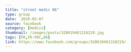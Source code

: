 ```yaml
---
title: "street medic 06"
type: group
date:  2019-03-07
source: facebook
category: [medics]
thumbnail: /images/posts/328619461318219.jpg
tags: [FR,FR-PAC,06]
link: https://www.facebook.com/groups/328619461318219/
---
```

